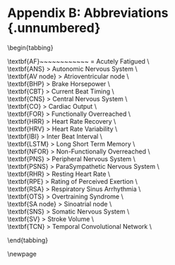 # Appendix B: Abbreviations {.unnumbered}

\begin{tabbing}

\textbf{AF}~~~~~~~~~~~~ \= Acutely Fatigued \\  
\textbf{ANS} \> Autonomic Nervous System \\  
\textbf{AV node} \> Atrioventricular node \\  
\textbf{BHP} \> Brake Horsepower \\  
\textbf{CBT} \> Current Beat Timing \\  
\textbf{CNS} \> Central Nervous System \\  
\textbf{CO} \> Cardiac Output \\  
\textbf{FOR} \> Functionally Overreached \\  
\textbf{HRR} \> Heart Rate Recovery \\  
\textbf{HRV} \> Heart Rate Variability \\  
\textbf{IBI} \> Inter Beat Interval \\  
\textbf{LSTM} \> Long Short Term Memory \\  
\textbf{NFOR} \> Non-Functionally Overreached \\  
\textbf{PNS} \> Peripheral Nervous System \\  
\textbf{PSNS} \> ParaSympathetic Nervous System \\  
\textbf{RHR} \> Resting Heart Rate \\  
\textbf{RPE} \> Rating of Perceived Exertion \\  
\textbf{RSA} \> Respiratory Sinus Arrhythmia \\  
\textbf{OTS} \> Overtraining Syndrome \\  
\textbf{SA node} \> Sinoatrial node \\  
\textbf{SNS} \> Somatic Nervous System \\  
\textbf{SV} \> Stroke Volume \\  
\textbf{TCN} \> Temporal Convolutional Network \\  

\end{tabbing}



\newpage
<!-- \setcounter{page}{1}
\renewcommand{\thepage}{\arabic{page}}
 -->